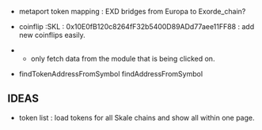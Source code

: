 - metaport token mapping : EXD bridges from Europa to Exorde_chain?
- coinflip :SKL : 0x10E0fB120c8264fF32b5400D89ADd77aee11FF88 : add new coinflips easily. 
- - only fetch data from the module that is being clicked on. 

- findTokenAddressFromSymbol findAddressFromSymbol

## IDEAS

- token list : load tokens for all Skale chains and show all within one page.
